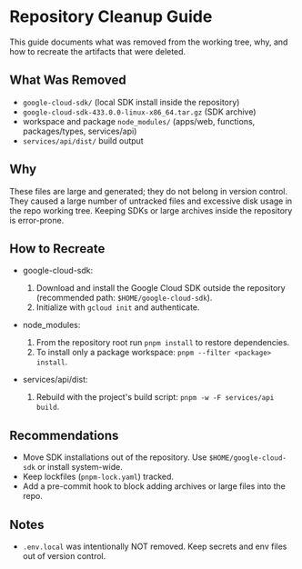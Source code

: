 # Repository Cleanup Guide

This guide documents what was removed from the working tree, why, and how to
recreate the artifacts that were deleted.

## What Was Removed

- `google-cloud-sdk/` (local SDK install inside the repository)
- `google-cloud-sdk-433.0.0-linux-x86_64.tar.gz` (SDK archive)
- workspace and package `node_modules/` (apps/web, functions, packages/types, services/api)
- `services/api/dist/` build output

## Why

These files are large and generated; they do not belong in version control.
They caused a large number of untracked files and excessive disk usage in the
repo working tree. Keeping SDKs or large archives inside the repository is
error-prone.

## How to Recreate

- google-cloud-sdk:
  1. Download and install the Google Cloud SDK outside the repository
     (recommended path: `$HOME/google-cloud-sdk`).
  2. Initialize with `gcloud init` and authenticate.

- node_modules:
  1. From the repository root run `pnpm install` to restore dependencies.
  2. To install only a package workspace: `pnpm --filter <package> install`.

- services/api/dist:
  1. Rebuild with the project's build script: `pnpm -w -F services/api build`.

## Recommendations

- Move SDK installations out of the repository. Use `$HOME/google-cloud-sdk` or
  install system-wide.
- Keep lockfiles (`pnpm-lock.yaml`) tracked.
- Add a pre-commit hook to block adding archives or large files into the repo.

## Notes

- `.env.local` was intentionally NOT removed. Keep secrets and env files out of
  version control.
